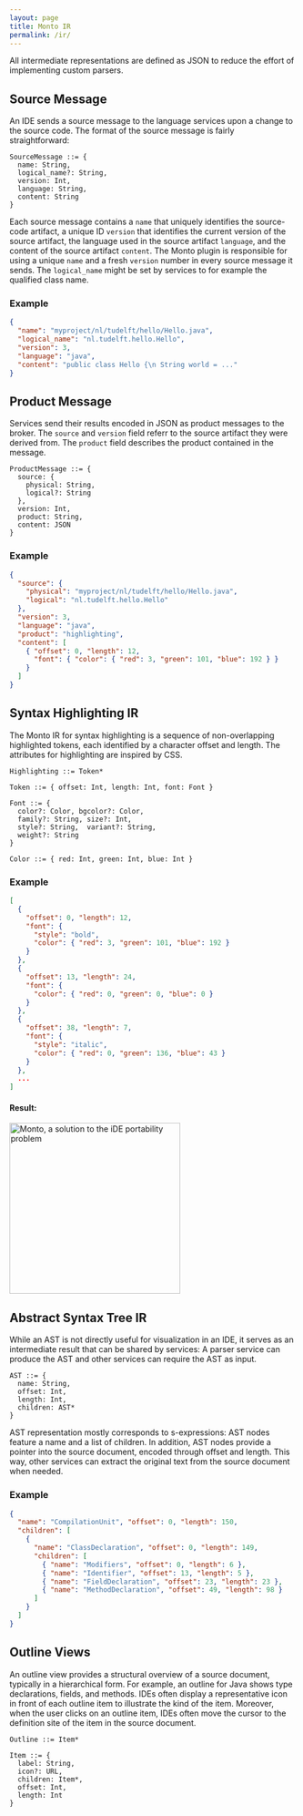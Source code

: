```yaml
---
layout: page
title: Monto IR
permalink: /ir/
---
```


All intermediate representations are defined as JSON to reduce the effort of implementing custom parsers.

## Source Message

An IDE sends a source message to the language services upon a change to the source code. The format of the source message is fairly straightforward:

```
SourceMessage ::= {
  name: String,
  logical_name?: String,
  version: Int,
  language: String,
  content: String
}
```

Each source message contains a `name` that uniquely identifies the source-code artifact, a unique ID `version` that identifies the current version of the source artifact, the language used in the source artifact `language`, and the content of the source artifact `content`. The Monto plugin is responsible for using a unique `name` and a fresh `version` number in every source message it sends. The `logical_name` might be set by services to for example the qualified class name.

### Example

```json
{
  "name": "myproject/nl/tudelft/hello/Hello.java",
  "logical_name": "nl.tudelft.hello.Hello",
  "version": 3,
  "language": "java",
  "content": "public class Hello {\n String world = ..."
}
```

## Product Message

Services send their results encoded in JSON as product messages to the broker. The `source` and `version` field referr to the source artifact they were derived from. The `product` field describes the product contained in the message.

```
ProductMessage ::= {
  source: {
    physical: String,
    logical?: String
  },
  version: Int,
  product: String,
  content: JSON
}
```

### Example

```json
{
  "source": {
    "physical": "myproject/nl/tudelft/hello/Hello.java",
    "logical": "nl.tudelft.hello.Hello"
  },
  "version": 3,
  "language": "java",
  "product": "highlighting",
  "content": [
    { "offset": 0, "length": 12,
      "font": { "color": { "red": 3, "green": 101, "blue": 192 } }
    }
  ]
}
```

## Syntax Highlighting IR

The Monto IR for syntax highlighting is a sequence of non-overlapping highlighted tokens, each identified by a character offset and length. The attributes for highlighting are inspired by CSS.

```
Highlighting ::= Token*

Token ::= { offset: Int, length: Int, font: Font }

Font ::= {
  color?: Color, bgcolor?: Color,
  family?: String, size?: Int,
  style?: String,  variant?: String,
  weight?: String
}

Color ::= { red: Int, green: Int, blue: Int }
```

### Example

```json
[
  {
    "offset": 0, "length": 12,
    "font": {
      "style": "bold",
      "color": { "red": 3, "green": 101, "blue": 192 }
    }
  },
  {
    "offset": 13, "length": 24,
    "font": {
      "color": { "red": 0, "green": 0, "blue": 0 }
    }
  },
  {
    "offset": 38, "length": 7,
    "font": {
      "style": "italic",
      "color": { "red": 0, "green": 136, "blue": 43 }
    }
  },
  ...
]
```

#### Result:

<img src="../images/highlighting.png" alt="Monto, a solution to the iDE portability problem" width="300"/>

## Abstract Syntax Tree IR

While an AST is not directly useful for visualization in an IDE, it serves as an intermediate result that can be shared by services: A parser service can produce the AST and other services can require the AST as input.

```
AST ::= {
  name: String,
  offset: Int,
  length: Int,
  children: AST*
}
```

AST representation mostly corresponds to s-expressions: AST nodes feature a name and a list of children. In addition, AST nodes provide a pointer into the source document, encoded through offset and length. This way, other services can extract the original text from the source document when needed.

### Example

```json
{
  "name": "CompilationUnit", "offset": 0, "length": 150,
  "children": [
    {
      "name": "ClassDeclaration", "offset": 0, "length": 149,
      "children": [
        { "name": "Modifiers", "offset": 0, "length": 6 },
        { "name": "Identifier", "offset": 13, "length": 5 },
        { "name": "FieldDeclaration", "offset": 23, "length": 23 },
        { "name": "MethodDeclaration", "offset": 49, "length": 98 }
      ]
    }
  ]
}
```

## Outline Views

An outline view provides a structural overview of a source document, typically in a hierarchical form. For example, an outline for Java shows type declarations, fields, and methods. IDEs often display a representative icon in front of each outline item to illustrate the kind of the item. Moreover, when the user clicks on an outline item, IDEs often move the cursor to the definition site of the item in the source document.

```
Outline ::= Item*

Item ::= {
  label: String,
  icon?: URL,
  children: Item*,
  offset: Int,
  length: Int
}
```

